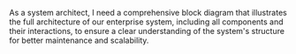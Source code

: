 As a system architect, I need a comprehensive block diagram that illustrates the full architecture of our enterprise system, including all components and their interactions, to ensure a clear understanding of the system's structure for better maintenance and scalability.
